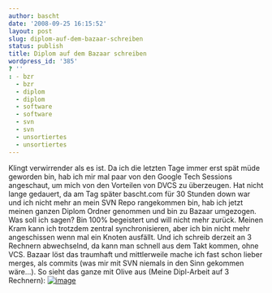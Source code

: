 ```yaml
---
author: bascht
date: '2008-09-25 16:15:52'
layout: post
slug: diplom-auf-dem-bazaar-schreiben
status: publish
title: Diplom auf dem Bazaar schreiben
wordpress_id: '385'
? ''
: - bzr
  - bzr
  - diplom
  - diplom
  - software
  - software
  - svn
  - svn
  - unsortiertes
  - unsortiertes
---
```


Klingt verwirrender als es ist. Da ich die letzten Tage immer erst
spät müde geworden bin, hab ich mir mal paar von den Google Tech
Sessions angeschaut, um mich von den Vorteilen von DVCS zu
überzeugen. Hat nicht lange gedauert, da am Tag später bascht.com
für 30 Stunden down war und ich nicht mehr an mein SVN Repo
rangekommen bin, hab ich jetzt meinen ganzen Diplom Ordner genommen
und bin zu Bazaar umgezogen. Was soll ich sagen? Bin 100%
begeistert und will nicht mehr zurück. Meinen Kram kann ich
trotzdem zentral synchronisieren, aber ich bin nicht mehr
angeschissen wenn mal ein Knoten ausfällt. Und ich schreib derzeit
an 3 Rechnern abwechselnd, da kann man schnell aus dem Takt kommen,
ohne VCS. Bazaar löst das traumhaft und mittlerweile mache ich fast
schon lieber merges, als commits (was mir mit SVN niemals in den
Sinn gekommen wäre...). So sieht das ganze mit Olive aus (Meine
Dipl-Arbeit auf 3 Rechnern):
[![image](http://www.bascht.com/uploads/2008/09/bzr-diploma-300x295.png "bzr-diploma")](http://www.bascht.com/uploads/2008/09/bzr-diploma.png)



